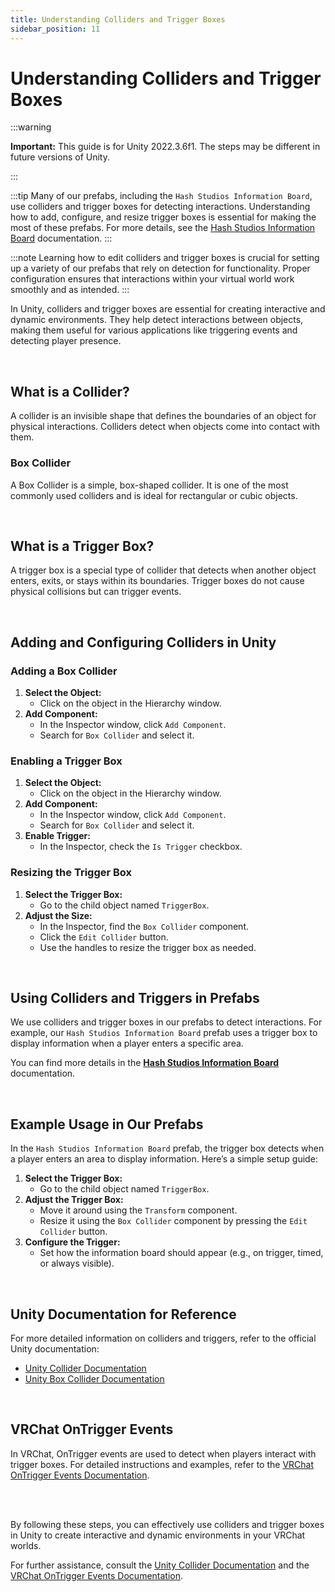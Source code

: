 ```yaml
---
title: Understanding Colliders and Trigger Boxes
sidebar_position: 11
---
```


# Understanding Colliders and Trigger Boxes

:::warning

**Important:** This guide is for Unity 2022.3.6f1. The steps may be different in future versions of Unity.

:::

:::tip
Many of our prefabs, including the `Hash Studios Information Board`, use colliders and trigger boxes for detecting interactions. Understanding how to add, configure, and resize trigger boxes is essential for making the most of these prefabs. For more details, see the [Hash Studios Information Board](https://hashstudiosllc.com/hashstudiosinformationboard) documentation.
:::

:::note
Learning how to edit colliders and trigger boxes is crucial for setting up a variety of our prefabs that rely on detection for functionality. Proper configuration ensures that interactions within your virtual world work smoothly and as intended.
:::

In Unity, colliders and trigger boxes are essential for creating interactive and dynamic environments. They help detect interactions between objects, making them useful for various applications like triggering events and detecting player presence.

<br/>

## What is a Collider?

A collider is an invisible shape that defines the boundaries of an object for physical interactions. Colliders detect when objects come into contact with them.

### Box Collider

A Box Collider is a simple, box-shaped collider. It is one of the most commonly used colliders and is ideal for rectangular or cubic objects.

<br/>

## What is a Trigger Box?

A trigger box is a special type of collider that detects when another object enters, exits, or stays within its boundaries. Trigger boxes do not cause physical collisions but can trigger events.

<br/>

## Adding and Configuring Colliders in Unity

### Adding a Box Collider

1. **Select the Object:**
   - Click on the object in the Hierarchy window.
2. **Add Component:**
   - In the Inspector window, click `Add Component`.
   - Search for `Box Collider` and select it.

### Enabling a Trigger Box

1. **Select the Object:**
   - Click on the object in the Hierarchy window.
2. **Add Component:**
   - In the Inspector window, click `Add Component`.
   - Search for `Box Collider` and select it.
3. **Enable Trigger:**
   - In the Inspector, check the `Is Trigger` checkbox.

### Resizing the Trigger Box

1. **Select the Trigger Box:**
   - Go to the child object named `TriggerBox`.
2. **Adjust the Size:**
   - In the Inspector, find the `Box Collider` component.
   - Click the `Edit Collider` button.
   - Use the handles to resize the trigger box as needed.

<br/>

## Using Colliders and Triggers in Prefabs

We use colliders and trigger boxes in our prefabs to detect interactions. For example, our `Hash Studios Information Board` prefab uses a trigger box to display information when a player enters a specific area. 

You can find more details in the **[Hash Studios Information Board](/testdocumentation/docs/udon/hashstudiosinformationboard)** documentation.

<br/>

## Example Usage in Our Prefabs

In the `Hash Studios Information Board` prefab, the trigger box detects when a player enters an area to display information. Here’s a simple setup guide:

1. **Select the Trigger Box:**
   - Go to the child object named `TriggerBox`.
2. **Adjust the Trigger Box:**
   - Move it around using the `Transform` component.
   - Resize it using the `Box Collider` component by pressing the `Edit Collider` button.
3. **Configure the Trigger:**
   - Set how the information board should appear (e.g., on trigger, timed, or always visible).

<br/>

## Unity Documentation for Reference

For more detailed information on colliders and triggers, refer to the official Unity documentation:
- [Unity Collider Documentation](https://docs.unity3d.com/Manual/CollidersOverview.html)
- [Unity Box Collider Documentation](https://docs.unity3d.com/Manual/class-BoxCollider.html)

<br/>

## VRChat OnTrigger Events

In VRChat, OnTrigger events are used to detect when players interact with trigger boxes. For detailed instructions and examples, refer to the [VRChat OnTrigger Events Documentation](https://creators.vrchat.com/worlds/udon/players/player-collisions/).

<br/><br/>

By following these steps, you can effectively use colliders and trigger boxes in Unity to create interactive and dynamic environments in your VRChat worlds.

For further assistance, consult the [Unity Collider Documentation](https://docs.unity3d.com/Manual/CollidersOverview.html) and the [VRChat OnTrigger Events Documentation](https://creators.vrchat.com/worlds/udon/players/player-collisions/).
